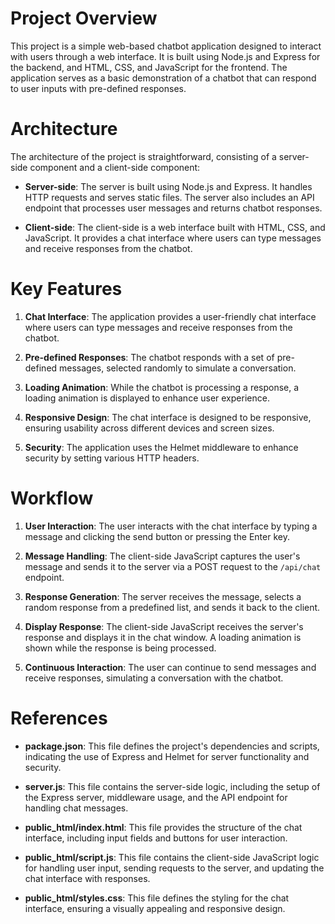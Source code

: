 # Project Overview

This project is a simple web-based chatbot application designed to interact with users through a web interface. It is built using Node.js and Express for the backend, and HTML, CSS, and JavaScript for the frontend. The application serves as a basic demonstration of a chatbot that can respond to user inputs with pre-defined responses.

# Architecture

The architecture of the project is straightforward, consisting of a server-side component and a client-side component:

- **Server-side**: The server is built using Node.js and Express. It handles HTTP requests and serves static files. The server also includes an API endpoint that processes user messages and returns chatbot responses.

- **Client-side**: The client-side is a web interface built with HTML, CSS, and JavaScript. It provides a chat interface where users can type messages and receive responses from the chatbot.

# Key Features

1. **Chat Interface**: The application provides a user-friendly chat interface where users can type messages and receive responses from the chatbot.

2. **Pre-defined Responses**: The chatbot responds with a set of pre-defined messages, selected randomly to simulate a conversation.

3. **Loading Animation**: While the chatbot is processing a response, a loading animation is displayed to enhance user experience.

4. **Responsive Design**: The chat interface is designed to be responsive, ensuring usability across different devices and screen sizes.

5. **Security**: The application uses the Helmet middleware to enhance security by setting various HTTP headers.

# Workflow

1. **User Interaction**: The user interacts with the chat interface by typing a message and clicking the send button or pressing the Enter key.

2. **Message Handling**: The client-side JavaScript captures the user's message and sends it to the server via a POST request to the `/api/chat` endpoint.

3. **Response Generation**: The server receives the message, selects a random response from a predefined list, and sends it back to the client.

4. **Display Response**: The client-side JavaScript receives the server's response and displays it in the chat window. A loading animation is shown while the response is being processed.

5. **Continuous Interaction**: The user can continue to send messages and receive responses, simulating a conversation with the chatbot.

# References

- **package.json**: This file defines the project's dependencies and scripts, indicating the use of Express and Helmet for server functionality and security.

- **server.js**: This file contains the server-side logic, including the setup of the Express server, middleware usage, and the API endpoint for handling chat messages.

- **public_html/index.html**: This file provides the structure of the chat interface, including input fields and buttons for user interaction.

- **public_html/script.js**: This file contains the client-side JavaScript logic for handling user input, sending requests to the server, and updating the chat interface with responses.

- **public_html/styles.css**: This file defines the styling for the chat interface, ensuring a visually appealing and responsive design.